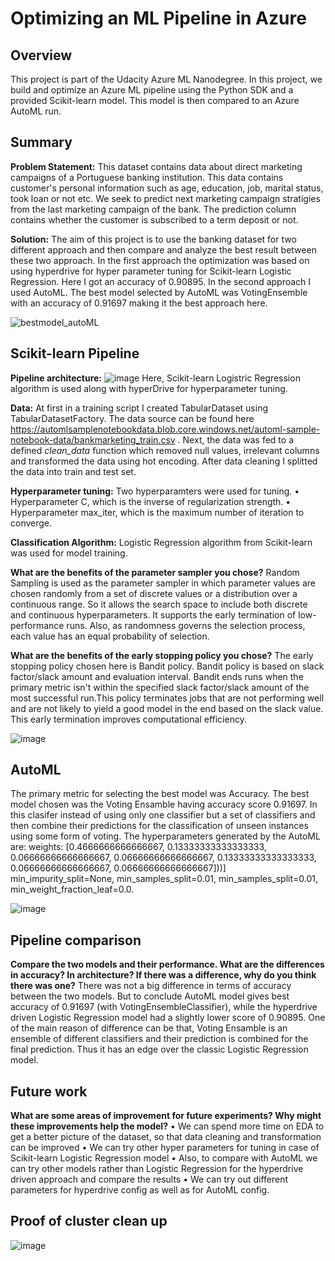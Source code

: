 # Optimizing an ML Pipeline in Azure

## Overview
This project is part of the Udacity Azure ML Nanodegree.
In this project, we build and optimize an Azure ML pipeline using the Python SDK and a provided Scikit-learn model.
This model is then compared to an Azure AutoML run.

## Summary
**Problem Statement:** This dataset contains data about direct marketing campaigns of a Portuguese banking institution. This data contains customer's personal information such as age, education, job, marital status, took loan or not etc. We seek to predict next marketing campaign stratigies from the last marketing campaign of the bank. The prediction column contains whether the customer is subscribed to a term deposit or not.

**Solution:** The aim of this project is to use the banking dataset for two different approach and then compare and analyze the best result between these two approach.
In the first approach the optimization was based on using hyperdrive for hyper parameter tuning for Scikit-learn Logistic Regression. Here I got an accuracy of 0.90895.
In the second approach I used AutoML. The best model selected by AutoML was VotingEnsemble with an accuracy of 0.91697 making it the best approach here.

![bestmodel_autoML](https://user-images.githubusercontent.com/27814345/113926070-5f8aed80-9809-11eb-9e06-bf850d45e435.png)


## Scikit-learn Pipeline
**Pipeline architecture:** ![image](https://user-images.githubusercontent.com/27814345/114019050-943f8900-988b-11eb-9a87-134d4bb3aa7b.png)
Here, Scikit-learn Logistric Regression algorithm is used along with hyperDrive for hyperparameter tuning.

**Data:** At first in a training script I created TabularDataset using TabularDatasetFactory. 
The data source can be found here  https://automlsamplenotebookdata.blob.core.windows.net/automl-sample-notebook-data/bankmarketing_train.csv .
Next, the data was fed to a defined _clean_data_ function which removed null values, irrelevant columns and transformed the data using hot encoding. 
After data cleaning I splitted the data into train and test set.

**Hyperparameter tuning:** Two hyperparamters were used for tuning.
                          •	Hyperparameter C, which is the inverse of regularization strength.
                          •	Hyperparameter max_iter, which is the maximum number of iteration to converge.
                          
**Classification Algorithm:** Logistic Regression algorithm from Scikit-learn was used for model training.

**What are the benefits of the parameter sampler you chose?**
 Random Sampling is used as the parameter sampler in  which parameter values are chosen randomly from a set of discrete values or a distribution over a continuous range. So it   allows the search space to include both discrete and continuous hyperparameters. It supports the early termination of low-performance runs. Also, as randomness governs the selection process, each value has an equal probability of selection.
 
**What are the benefits of the early stopping policy you chose?**
The early stopping policy chosen here is Bandit policy. Bandit policy is based on slack factor/slack amount and evaluation interval. Bandit ends runs when the primary metric isn't within the specified slack factor/slack amount of the most successful run.This policy terminates jobs that are not performing well and are not likely to yield a good model in the end based on the slack value. This early termination improves computational efficiency.

![image](https://user-images.githubusercontent.com/27814345/114164938-82242000-9949-11eb-9a01-1cf05d7b802c.png)

## AutoML
The primary metric for selecting the best model was Accuracy. The best model chosen was the Voting Ensamble having accuracy score 0.91697. In this clasifer instead of using only one classifier but a set of classifiers and then combine their predictions for the classification of unseen instances using some form of voting. 
The hyperparameters generated by the AutoML are:
weights: [0.4666666666666667, 0.13333333333333333, 0.06666666666666667, 0.06666666666666667, 0.13333333333333333, 0.06666666666666667, 0.06666666666666667]))]
min_impurity_split=None, min_samples_split=0.01, min_samples_split=0.01, min_weight_fraction_leaf=0.0.

![image](https://user-images.githubusercontent.com/27814345/114171452-ee0a8680-9951-11eb-8883-73bf1380182d.png)

## Pipeline comparison
**Compare the two models and their performance. What are the differences in accuracy? In architecture? If there was a difference, why do you think there was one?**
There was not a big difference in terms of accuracy between the two models. But to conclude AutoML model gives best accuracy of 0.91697 (with VotingEnsembleClassifier), while the hyperdrive driven Logistic Regression model had a slightly lower score of 0.90895. One of the main reason of difference can be that, Voting Ensamble is an ensemble of different classifiers and their prediction is combined for the final prediction. Thus it has an edge over the classic Logistic Regression model.

## Future work
**What are some areas of improvement for future experiments? Why might these improvements help the model?**
•	We can spend more time on EDA to get a better picture of the dataset, so that data cleaning and transformation can be improved
•	We can try other hyper parameters for tuning in case of Scikit-learn Logistic Regression model
•	Also, to compare with AutoML we can try other models rather than Logistic Regression for the hyperdrive driven approach and compare the results
•	We can try out different parameters for hyperdrive config as well as for AutoML config.

## Proof of cluster clean up
![image](https://user-images.githubusercontent.com/27814345/114174961-0630d480-9957-11eb-8828-cb2be6c856b0.png)
